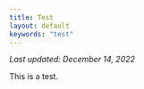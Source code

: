 ```yaml
---
title: Test
layout: default
keywords: "test"
---
```


_Last updated: December 14, 2022_

This is a test.
